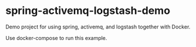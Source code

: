 # spring-activemq-logstash-demo
Demo project for using spring, activemq, and logstash together with Docker.

Use docker-compose to run this example.
